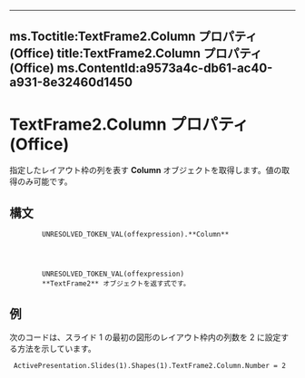 

---
ms.Toctitle:TextFrame2.Column プロパティ (Office)
title:TextFrame2.Column プロパティ (Office)
ms.ContentId:a9573a4c-db61-ac40-a931-8e32460d1450
---
# TextFrame2.Column プロパティ (Office)




指定したレイアウト枠の列を表す **Column** オブジェクトを取得します。値の取得のみ可能です。

## 構文

            UNRESOLVED_TOKEN_VAL(offexpression).**Column**




            UNRESOLVED_TOKEN_VAL(offexpression)
            **TextFrame2** オブジェクトを返す式です。



## 例
次のコードは、スライド 1 の最初の図形のレイアウト枠内の列数を 2 に設定する方法を示しています。

```vba
 ActivePresentation.Slides(1).Shapes(1).TextFrame2.Column.Number = 2
```





